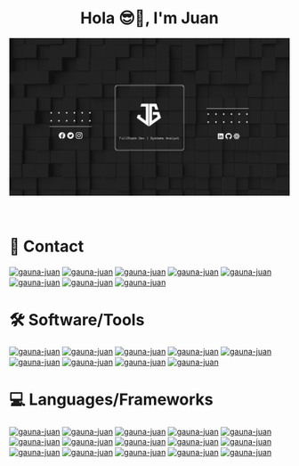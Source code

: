 <h1 align="center">Hola 😎👋, I'm Juan </h1>
<a href="#">
<img  src="FullstackDev.png">
</a>

<p align="center">
<br>

<h1 align="left">📱 Contact</h1>
<a href="mailto:juan.gauna.dev@gmail.com" target="blank"><img align="center" src="https://img.shields.io/badge/Gmail-D14836?style=for-the-badge&logo=gmail&logoColor=white" alt="gauna-juan" /></a>
<a href="https://www.linkedin.com/in/gauna-juan/" target="blank"><img align="center" src="https://img.shields.io/badge/LinkedIn-0077B5?style=for-the-badge&logo=linkedin&logoColor=white" alt="gauna-juan" /></a>
<a href="#" target="blank"><img align="center" src="https://img.shields.io/badge/TikTok-000000?style=for-the-badge&logo=tiktok&logoColor=white" alt="gauna-juan" /></a>
<a href="#" target="blank"><img align="center" src="https://img.shields.io/badge/Instagram-E4405F?style=for-the-badge&logo=instagram&logoColor=white" alt="gauna-juan" /></a>
<a href="#" target="blank"><img align="center" src="https://img.shields.io/badge/Facebook-1877F2?style=for-the-badge&logo=facebook&logoColor=white" alt="gauna-juan" /></a>
<a href="#" target="blank"><img align="center" src="https://img.shields.io/badge/GitHub-100000?style=for-the-badge&logo=github&logoColor=white" alt="gauna-juan" /></a>
<a href="#" target="blank"><img align="center" src="https://img.shields.io/badge/Reddit-FF4500?style=for-the-badge&logo=reddit&logoColor=white" alt="gauna-juan" /></a>
<a href="#" target="blank"><img align="center" src="https://img.shields.io/badge/Twitter-1DA1F2?style=for-the-badge&logo=twitter&logoColor=white" alt="gauna-juan" /></a>

 <h1 align="left">🛠️ Software/Tools </h1>
 <a href="#" target="blank"><img align="center" src="https://img.shields.io/badge/Kali_Linux-557C94?style=for-the-badge&logo=kali-linux&logoColor=white" alt="gauna-juan" /></a>
 <a href="#" target="blank"><img align="center" src="https://img.shields.io/badge/Linux-FCC624?style=for-the-badge&logo=linux&logoColor=black" alt="gauna-juan" /></a>
 <a href="#" target="blank"><img align="center" src="https://img.shields.io/badge/Ubuntu-E95420?style=for-the-badge&logo=ubuntu&logoColor=white" alt="gauna-juan" /></a>
 <a href="#" target="blank"><img align="center" src="https://img.shields.io/badge/Windows-0078D6?style=for-the-badge&logo=windows&logoColor=white" alt="gauna-juan" /></a>
 <a href="#" target="blank"><img align="center" src="https://img.shields.io/badge/Adobe%20Photoshop-31A8FF?style=for-the-badge&logo=Adobe%20Photoshop&logoColor=black" alt="gauna-juan" /></a>
 <a href="#" target="blank"><img align="center" src="https://img.shields.io/badge/Figma-F24E1E?style=for-the-badge&logo=figma&logoColor=white" alt="gauna-juan" /></a>
 <a href="#" target="blank"><img align="center" src="https://img.shields.io/badge/blender-%23F5792A.svg?style=for-the-badge&logo=blender&logoColor=white" alt="gauna-juan" /></a>
 <a href="#" target="blank"><img align="center" src="https://img.shields.io/badge/Microsoft_Office-D83B01?style=for-the-badge&logo=microsoft-office&logoColor=white" alt="gauna-juan" /></a>
 <a href="#" target="blank"><img align="center" src="https://img.shields.io/badge/GIT-E44C30?style=for-the-badge&logo=git&logoColor=white" alt="gauna-juan" /></a>


<h1 align="left">💻 Languages/Frameworks </h1>
<a href="#" target="blank"><img align="center" src="https://img.shields.io/badge/C%23-239120?style=for-the-badge&logo=c-sharp&logoColor=white" alt="gauna-juan" /></a>
<a href="#" target="blank"><img align="center" src="https://img.shields.io/badge/.NET-5C2D91?style=for-the-badge&logo=.net&logoColor=white" alt="gauna-juan" /></a>
<a href="#" target="blank"><img align="center" src="https://img.shields.io/badge/HTML5-E34F26?style=for-the-badge&logo=html5&logoColor=white" alt="gauna-juan" /></a>
<a href="#" target="blank"><img align="center" src="https://img.shields.io/badge/JavaScript-323330?style=for-the-badge&logo=javascript&logoColor=F7DF1E" alt="gauna-juan" /></a>
<a href="#" target="blank"><img align="center" src="https://img.shields.io/badge/CSS3-1572B6?style=for-the-badge&logo=css3&logoColor=white" alt="gauna-juan" /></a>
<a href="#" target="blank"><img align="center" src="https://img.shields.io/badge/Java-ED8B00?style=for-the-badge&logo=java&logoColor=white" alt="gauna-juan" /></a>
<a href="#" target="blank"><img align="center" src="https://img.shields.io/badge/PHP-777BB4?style=for-the-badge&logo=php&logoColor=white" alt="gauna-juan" /></a>
<a href="#" target="blank"><img align="center" src="https://img.shields.io/badge/React-20232A?style=for-the-badge&logo=react&logoColor=61DAFB" alt="gauna-juan" /></a>
<a href="#" target="blank"><img align="center" src="https://img.shields.io/badge/React_Native-20232A?style=for-the-badge&logo=react&logoColor=61DAFB" alt="gauna-juan" /></a>
<a href="#" target="blank"><img align="center" src="https://img.shields.io/badge/Vue.js-35495E?style=for-the-badge&logo=vue.js&logoColor=4FC08D" alt="gauna-juan" /></a>
<a href="#" target="blank"><img align="center" src="https://img.shields.io/badge/Bootstrap-563D7C?style=for-the-badge&logo=bootstrap&logoColor=white" alt="gauna-juan" /></a>
<a href="#" target="blank"><img align="center" src="https://img.shields.io/badge/MySQL-00000F?style=for-the-badge&logo=mysql&logoColor=white" alt="gauna-juan" /></a>
<a href="#" target="blank"><img align="center" src="https://img.shields.io/badge/PostgreSQL-316192?style=for-the-badge&logo=postgresql&logoColor=white" alt="gauna-juan" /></a>
<a href="#" target="blank"><img align="center" src="https://img.shields.io/badge/MongoDB-4EA94B?style=for-the-badge&logo=mongodb&logoColor=white" alt="gauna-juan" /></a>
<a href="#" target="blank"><img align="center" src="https://img.shields.io/badge/Amazon_AWS-232F3E?style=for-the-badge&logo=amazon-aws&logoColor=white" alt="gauna-juan" /></a>

<br>
<br>

